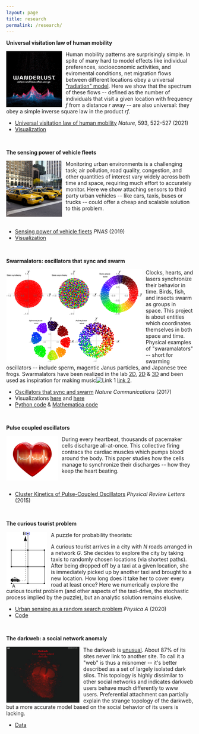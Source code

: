 ```yaml
---
layout: page
title: research
permalink: /research/
---
```



**Universal visitation law of human mobility**

<img src="/wanderlust.png"
alt="Markdown Monster icon"
style="float: left; margin-right: 10px;"
height="150"
align = "left"/>

Human mobility patterns are surprisingly simple. In spite of many hard to model effects like individual preferences, socioeconomic activities, and eviromental conditions, net migration flows between different locations obey a universal ["radiation" model](https://en.wikipedia.org/wiki/Radiation_law_for_human_mobility#:~:text=type%20of%20network.-,The%20radiation%20model,of%20people%20between%20different%20locations.). Here we show that the spectrum of these flows -- defined as the number of individuals that visit a given location with frequency *f* from a distance *r* away -- are also universal: they obey a simple inverse square law in the product *rf*. 
 
* [Universal visitation law of human mobility](https://www.nature.com/articles/s41586-021-03480-9) *Nature*, 593, 522-527 (2021)
* [Visualization](https://senseable.mit.edu/wanderlust/)

&nbsp;
&nbsp;
&nbsp;
&nbsp;
&nbsp;
&nbsp;
&nbsp;
&nbsp;
&nbsp;
&nbsp;

**The sensing power of vehicle fleets**

<img src="/taxi.jpg"
alt="Markdown Monster icon"
style="float: left; margin-right: 10px;"
height="150"
align = "left"/>

Monitoring urban environments is a challenging task; air pollution, road quality, congestion, and other quantities of interest vary widely across both time and space, requiring much effort to accurately monitor. Here we show attaching sensors to third party urban vehicles -- like cars, taxis, buses or trucks -- could offer a cheap and scalable solution to this problem.

&nbsp;
&nbsp;
&nbsp;
&nbsp;
&nbsp;
&nbsp;

* [Sensing power of vehicle fleets](https://www.pnas.org/content/pnas/early/2019/06/10/1821667116.full.pdf) *PNAS* (2019)
* [Visualization](https://senseable.mit.edu/wanderlust/)

&nbsp;
&nbsp;
&nbsp;
&nbsp;
&nbsp;
&nbsp;
&nbsp;
&nbsp;
&nbsp;
&nbsp;



**Swarmalators: oscillators that sync and swarm**

<img src="/swarmalator_states.png"
alt="Markdown Monster icon"
style="float: left; margin-right: 10px;"
height="250"
align = "left"/>

Clocks, hearts, and lasers synchronize their behavior in time. Birds, fish, and insects swarm as groups in space. This project is about entities which coordinates themselves in both space and time. Physical examples of "swaramalators" -- short for swarming oscillators -- include sperm,  magentic Janus particles, and Japanese tree frogs. Swarmalators have been realized in the lab [2D](https://www.youtube.com/watch?v=LUp_5bMMqXE), [2D](https://www.youtube.com/watch?v=ic4zEgVMSsA) & [3D](https://www.youtube.com/watch?v=Db6aiSa4soU&feature=youtu.be) and been used as inspiration for making music![Link 1](https://www.youtube.com/watch?v=N85Og0TxyNo) [link 2](https://www.youtube.com/watch?v=lq0JKNig37s).


* [Oscillators that sync and swarm](https://www.nature.com/articles/s41467-017-01190-3) *Nature Communications* (2017)
* Visualizations [here](http://usediscretion.blogspot.com/2017/01/the-swarmalator.html) and [here](https://www.complexity-explorables.org/explorables/swarmalators/)
* [Python code](https://github.com/Khev/swarmalators) & [Mathematica code](https://notebookarchive.org/swarmalators--2019-05-cgd0h02/)

&nbsp;
&nbsp;
&nbsp;
&nbsp;


**Pulse coupled oscillators**

<img src="/heartbeat.png"
alt="Markdown Monster icon"
style="float: left; margin-right: 10px;"
height="120"
align = "left"/>

During every heartbeat, thousands of pacemaker cells discharge all-at-once. This collective firing contracs the cardiac muscles which pumps blood around the body. This paper studies how the cells manage to synchronize their discharges -- how they keep the heart beating.


&nbsp;
&nbsp;
&nbsp;
&nbsp;

* [Cluster Kinetics of Pulse-Coupled Oscillators](https://journals.aps.org/prl/abstract/10.1103/PhysRevLett.115.064101) *Physical Review Letters* (2015)


&nbsp;
&nbsp;
&nbsp;
&nbsp;
&nbsp;
&nbsp;
&nbsp;
&nbsp;
&nbsp;
&nbsp;
&nbsp;
&nbsp;
&nbsp;



**The curious tourist problem**

<img src="/taxi-drive-cropped.png"
alt="Markdown Monster icon"
style="float: left; margin-right: 10px;"
height="150"
align = "left"/>

A puzzle for probability theorists: 

A curious tourist arrives in a city with *N* roads arranged in a network *G*. She decides to explore the city by taking taxis to randomly chosen locations (via  shortest paths). After being dropped off by a taxi at a given location, she is immediately picked up by another taxi and brought to a new location. How long does it take her to cover every road at least once? Here we  numerically explore the curious tourist problem (and other aspects of the taxi-drive, the stochastic process implied by the puzzle), but an analytic solution remains elusive.


* [Urban sensing as a random search problem](https://www.pnas.org/content/pnas/early/2019/06/10/1821667116.full.pdf) *Physica A* (2020)
* [Code](https://github.com/Khev/the_taxi_drive)


&nbsp;
&nbsp;
&nbsp;
&nbsp;
&nbsp;
&nbsp;
&nbsp;
&nbsp;
&nbsp;
&nbsp;


**The darkweb: a social network anomaly**

<img src="/darkweb.png"
alt="Markdown Monster icon"
style="float: left; margin-right: 10px;"
height="150"
align = "left"/>

The darkweb is [unusual](https://arxiv.org/abs/2005.14023). About 87% of its sites never link to another site. To call it a "web" is thus a misnomer -- it's better described as a set of largely isolated dark silos. This topology is highly dissimilar to other social networks and indicates darkweb users behave much differently to www users. Preferential attachment can partially explain the strange topology of the darkweb, but a more accurate model based on the social behavior of its users is lacking. 

* [Data](https://github.com/Khev/darkweb)

&nbsp;
&nbsp;
&nbsp;
&nbsp;
&nbsp;
&nbsp;
&nbsp;
&nbsp;
&nbsp;
&nbsp;
&nbsp;
&nbsp;
&nbsp;



